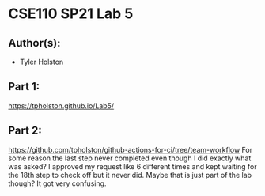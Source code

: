 # CSE110 SP21 Lab 5

## Author(s):
- Tyler Holston 

## Part 1:

https://tpholston.github.io/Lab5/

## Part 2:

https://github.com/tpholston/github-actions-for-ci/tree/team-workflow
For some reason the last step never completed even though I did exactly what was asked? I approved my request like 6 different times and kept waiting for the 18th step to check off but it never did. Maybe that is just part of the lab though? It got very confusing.
